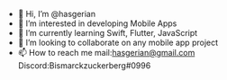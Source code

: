 - 👋 Hi, I’m @hasgerian
- 👀 I’m interested in developing Mobile Apps
- 🌱 I’m currently learning Swift, Flutter, JavaScript
- 💞️ I’m looking to collaborate on any mobile app project
- 📫 How to reach me mail:hasgerian@gmail.com Discord:Bismarckzuckerberg#0996


<!---
hasgerian/hasgerian is a ✨ special ✨ repository because its `README.md` (this file) appears on your GitHub profile.
You can click the Preview link to take a look at your changes.
--->
